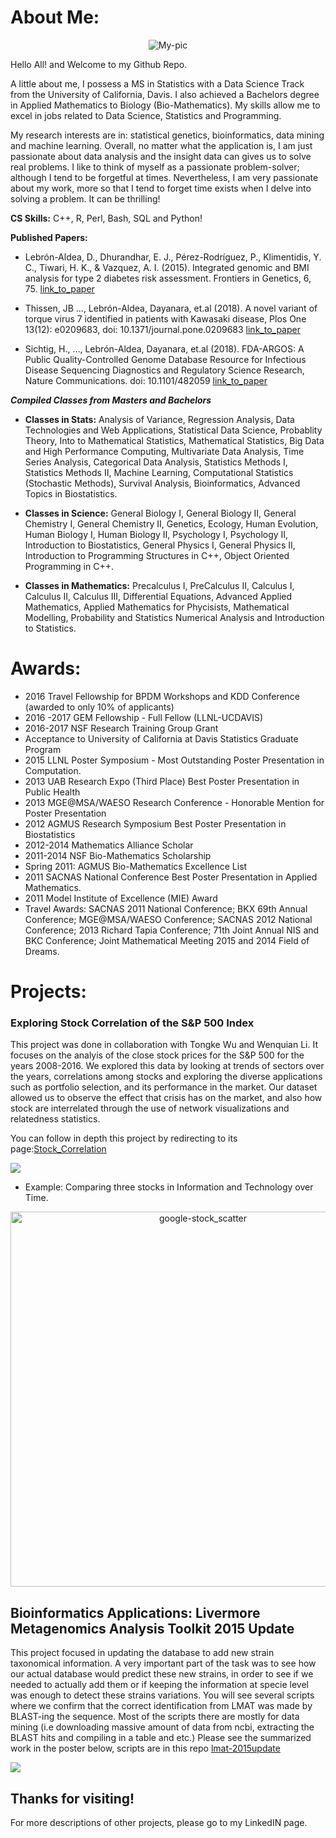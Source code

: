 
# About Me: 

<p align="center">
  <img src="https://www.gemfellowship.org/wp-content/uploads/2016/07/Lebron-Dayanara.jpg" alt="My-pic"/>
</p>

Hello All! and Welcome to my Github Repo.

A little about me, I possess a MS in Statistics with a Data Science Track from the University of California, Davis. I also achieved a Bachelors degree in Applied Mathematics to Biology (Bio-Mathematics).  My skills allow me to excel in jobs related to Data Science, Statistics and Programming. 

My research interests are in: statistical genetics, bioinformatics, data mining and machine learning.  Overall, no matter what the application is, I am just passionate about data analysis and the insight data can gives us to solve real problems.  I like to think of myself as a passionate problem-solver; although I tend to be forgetful at times.  Nevertheless, I am very passionate about my work, more so that I tend to forget time exists when I delve into solving a problem. It can be thrilling!

**CS Skills:** C++, R, Perl, Bash, SQL and Python! 

**Published Papers:**

- Lebrón-Aldea, D., Dhurandhar, E. J., Pérez-Rodríguez, P., Klimentidis, Y. C., Tiwari, H. K., & Vazquez, A. I. (2015). Integrated genomic and BMI analysis for type 2 diabetes risk assessment. Frontiers in Genetics, 6, 75. [link_to_paper]( http://doi.org/10.3389/fgene.2015.00075)

- Thissen, JB …, Lebrón-Aldea, Dayanara, et.al (2018). A novel variant of torque virus 7 identified in patients with Kawasaki disease, Plos One 13(12): e0209683, doi: 10.1371/journal.pone.0209683 [link_to_paper](https://journals.plos.org/plosone/article/file?id=10.1371/journal.pone.0209683&type=printable) 

- Sichtig, H., …, Lebrón-Aldea, Dayanara, et.al (2018). FDA-ARGOS: A Public Quality-Controlled Genome Database Resource for Infectious Disease Sequencing Diagnostics and Regulatory Science Research, Nature Communications. doi: 10.1101/482059 [link_to_paper](https://www.biorxiv.org/content/early/2018/11/29/482059?utm_source=Nature_website&utm_medium=Website_links&utm_content=SamZim-Nature-Nature_Comms-Multidisciplinary-Global&utm_campaign=NATCOMMS_AWA_NC-UNDER-CONSID)

***Compiled Classes from Masters and Bachelors*** 

- **Classes in Stats:**
Analysis of Variance, Regression Analysis, Data Technologies and Web Applications, Statistical Data Science, Probablity Theory, Into to Mathematical Statistics, Mathematical Statistics, Big Data and High Performance Computing, Multivariate Data Analysis, Time Series Analysis, Categorical Data Analysis, Statistics Methods I, Statistics Methods II, Machine Learning, Computational Statistics (Stochastic Methods), Survival Analysis, Bioinformatics, Advanced Topics in Biostatistics.

- **Classes in Science:** 
General Biology I, General Biology II, General Chemistry I, General Chemistry II, Genetics, Ecology, Human Evolution, Human Biology I, Human Biology II, Psychology I, Psychology II, Introduction to Biostatistics, General Physics I, General Physics II, Introduction to Programming Structures in C++, Object Oriented Programming in C++. 

- **Classes in Mathematics:**
Precalculus I, PreCalculus II, Calculus I, Calculus II, Calculus III, Differential Equations, Advanced Applied Mathematics, Applied Mathematics for Phycisists, Mathematical Modelling, Probability and Statistics Numerical Analysis and Introduction to Statistics.

# Awards:
- 2016 Travel Fellowship for BPDM Workshops and KDD Conference (awarded to only 10% of applicants)
- 2016 -2017 GEM Fellowship - Full Fellow (LLNL-UCDAVIS)
- 2016-2017 NSF Research Training Group Grant
- Acceptance to University of California at Davis Statistics Graduate Program
- 2015 LLNL Poster Symposium - Most Outstanding Poster Presentation in Computation.
- 2013 UAB Research Expo (Third Place) Best Poster Presentation in Public Health
- 2013 MGE@MSA/WAESO Research Conference - Honorable Mention for Poster Presentation
- 2012 AGMUS Research Symposium Best Poster Presentation in Biostatistics
- 2012-2014 Mathematics Alliance Scholar
- 2011-2014 NSF Bio-Mathematics Scholarship
- Spring 2011: AGMUS Bio-Mathematics Excellence List
- 2011 SACNAS National Conference Best Poster Presentation in Applied Mathematics.
- 2011 Model Institute of Excellence (MIE) Award
- Travel Awards: SACNAS 2011 National Conference; BKX 69th Annual Conference; MGE@MSA/WAESO
Conference; SACNAS 2012 National Conference; 2013 Richard Tapia Conference; 71th Joint Annual NIS and
BKC Conference; Joint Mathematical Meeting 2015 and 2014 Field of Dreams.


# Projects:
### **Exploring Stock Correlation of the S&P 500 Index** 
This project was done in collaboration with Tongke Wu and Wenquian Li.  It focuses on the analyis of the close stock prices for the S&P 500 for the years 2008-2016. We explored this data by looking at trends of sectors over the years, correlations among stocks and exploring the diverse applications such as portfolio selection, and its performance in the market.  Our dataset allowed us to observe the effect that crisis has on the market, and also how stock are interrelated through the use of network visualizations and relatedness statistics. 

You can follow in depth this project by redirecting to its page:[Stock_Correlation](https://verali0816.github.io/Stock-Correlation/)

![](dlebron12.github.io/corr_2010_s1.png)

- Example: Comparing three stocks in Information and Technology over Time. 
<div>
    <a href="https://plot.ly/~dayi1292/4/?share_key=Qo6vZYAS97BNerSYNPMJD9" target="_blank" title="google-stock_scatter" style="display: block; text-align: center;"><img src="https://plot.ly/~dayi1292/4.png?share_key=Qo6vZYAS97BNerSYNPMJD9" alt="google-stock_scatter" style="max-width: 100%;width: 600px;"  width="600" onerror="this.onerror=null;this.src='https://plot.ly/404.png';" /></a>
</div>



## Bioinformatics Applications: Livermore Metagenomics Analysis Toolkit 2015 Update

This project focused in updating the database to add new strain taxonomical information. A very important part of the task was to see how our actual database would predict these new strains, in order to see if we needed to actually add them or if keeping the information at specie level was enough to detect these strains variations.  You will see several scripts where we confirm that the correct identification from LMAT was made by BLAST-ing the sequence.  Most of the scripts there are mostly for data mining (i.e downloading massive amount of data from ncbi, extracting the BLAST hits and compiling in a table and etc.) Please see the summarized work in the poster below, scripts are in this repo [lmat-2015update](https://github.com/dlebron12/lmat-2015update)

![](https://github.com/dlebron12/dlebron12.github.io/blob/master/Poster_Expo2016.png)



## Thanks for visiting! 

For more descriptions of other projects, please go to my LinkedIN page. 
